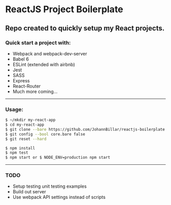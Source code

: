 # ReactJS Project Boilerplate
## Repo created to quickly setup my React projects.
 
### Quick start a project with:
* Webpack and webpack-dev-server
* Babel 6
* ESLint (extended with airbnb)
* Jest
* SASS
* Express
* React-Router
* Much more coming...

___
### Usage:
```sh
$ ~/mkdir my-react-app
$ cd my-react-app
$ git clone --bare https://github.com/JohannBillar/reactjs-boilerplate.git .git
$ git config --bool core.bare false
$ git reset --hard

$ npm install
$ npm test
$ npm start or $ NODE_ENV=production npm start
```
___
### TODO
- Setup testing unit testing examples
- Build out server
- Use webpack API settings instead of scripts
